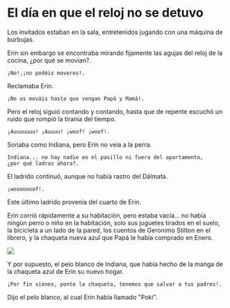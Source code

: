 # El día en que el reloj no se detuvo

Los invitados estaban en la sala, entretenidos jugando con una máquina de burbujas.

Erin sin embargo se encontraba mirando fijamente las agujas del reloj de la cocina, ¿por qué se movían?.

    ¡No!,¡no podéis moveros!.

Reclamaba Erin.

    ¡No os mováis hasta que vengan Papá y Mamá!.

Pero el reloj siguió contando y contando, hasta que de repente escuchó un ruido que rompió la tiranía del tiempo.

    ¡Auuuuuuu! ¡Auuuu! ¡woof! ¡woof!.

Sonaba como Indiana, pero Erin no veía a la perra.

    Indiana... no hay nadie en el pasillo ni fuera del apartamento,
    ¿por qué ladras ahora?.

El ladrido continuó, aunque no había rastro del Dálmata.

    ¡wooooooof!.

Este último ladrido provenía del cuarto de Erin.

Erin corrió rápidamente a su habitación, pero estaba vacía... no había ningún perro o niño en la habitación, solo sus juguetes tirados en el suelo, la bicicleta a un lado de la pared, los cuentos de Geronimo Stilton en el librero, y la chaqueta nueva azul que Papá le había comprado en Enero.

 ![](/Users/antonio.lignan/Dropbox/Antonio/Write/erin-and-poki/img/erin1.jpg)

Y por supuesto, el pelo blanco de Indiana, que había hecho de la manga de la chaqueta azul de Erin su nuevo hogar.

    ¡Por fin vienes, ponte la chaqueta, tenemos que salvar a tus padres!.

Dijo el pelo blanco, al cual Erin había llamado "Poki".


